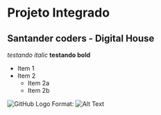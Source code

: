 # Projeto Integrado 
## Santander coders - Digital House


*testando italic*
**testando bold**

* Item 1
* Item 2
  * Item 2a
  * Item 2b

![GitHub Logo](/images/logo.png)
Format: ![Alt Text](url)
